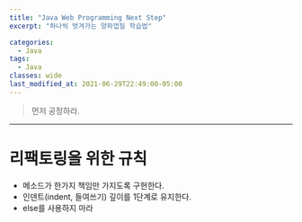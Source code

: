 ```yaml
---
title: "Java Web Programming Next Step"
excerpt: "하나씩 벗겨가는 양파껍질 학습법"

categories:
  - Java
tags:
  - Java 
classes: wide
last_modified_at: 2021-06-29T22:49:00-05:00
---
```


> 먼저 공정하라. 

***

# 리팩토링을 위한 규칙 

- 메소드가 한가지 책임만 가지도록 구현한다. 
- 인덴트(indent, 들여쓰기) 깊이를 1단계로 유지한다. 
- else를 사용하지 마라 